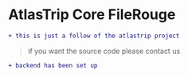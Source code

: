 # AtlasTrip Core FileRouge

```diff
+ this is just a follow of the atlastrip project
```
> if you want the source code please contact us

```diff
+ backend has been set up
```

